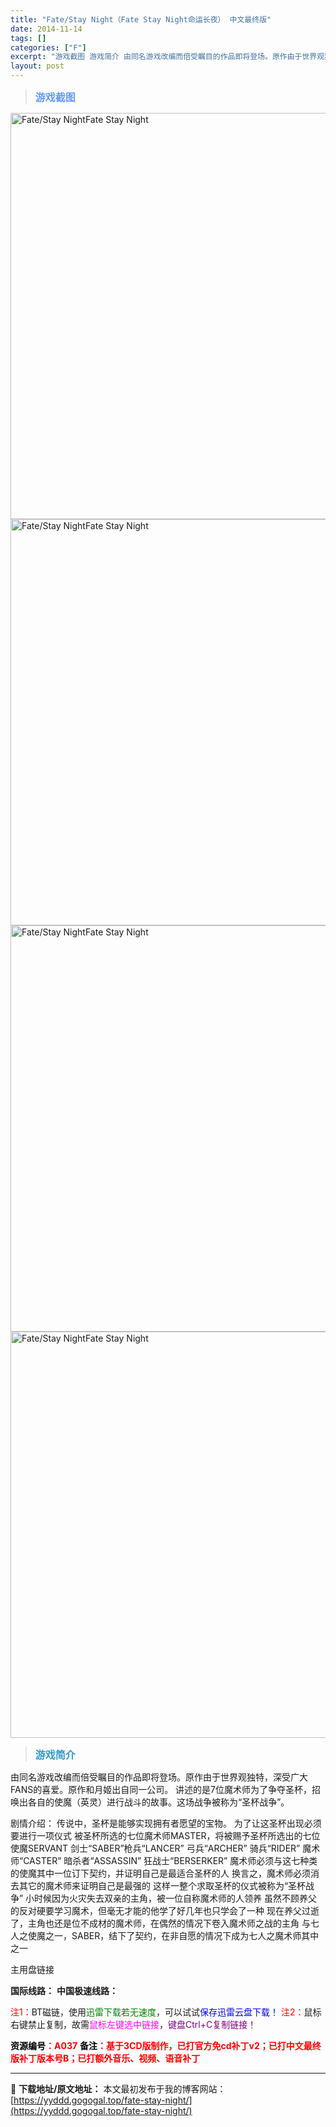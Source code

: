 ```yaml
---
title: "Fate/Stay Night（Fate Stay Night命运长夜） 中文最终版"
date: 2014-11-14
tags: []
categories: ["F"]
excerpt: "游戏截图 游戏简介 由同名游戏改编而倍受瞩目的作品即将登场。原作由于世界观独特，深受广大FANS的喜爱。原作和月姬出自同一公司。 讲述的是7位魔术师为了争夺圣杯，招唤出各自的使魔（英灵）进行战斗的故事。这场战争被称为“圣杯战争”。 剧情介绍： 传说中，圣杯是能够实现拥有者愿望的宝物。 为了让这圣杯出&hellip;"
layout: post
---
```


<div>
<blockquote><b><span style="font-size: 12pt; color: #6699ff;">游戏截图</span></b></blockquote>
<div><img title="点击放大" src="https://yyddd.gogogal.top/wp-content/uploads/2025/04/20250429_6810fce1bc3bf.webp" alt="Fate/Stay NightFate Stay Night" width="650" /></div>
<div><img title="点击放大" src="https://yyddd.gogogal.top/wp-content/uploads/2025/04/20250429_6810fce43b68f.webp" alt="Fate/Stay NightFate Stay Night" width="650" /></div>
<div><img title="点击放大" src="https://yyddd.gogogal.top/wp-content/uploads/2025/04/20250429_6810fce58d675.webp" alt="Fate/Stay NightFate Stay Night" width="650" /></div>
<div><img title="点击放大" src="https://yyddd.gogogal.top/wp-content/uploads/2025/04/20250429_6810fce7793ad.webp" alt="Fate/Stay NightFate Stay Night" width="650" /></div>
<blockquote><b><span style="font-size: 12pt; color: #3399cc;">游戏简介</span></b></blockquote>
<div>

由同名游戏改编而倍受瞩目的作品即将登场。原作由于世界观独特，深受广大FANS的喜爱。原作和月姬出自同一公司。 讲述的是7位魔术师为了争夺圣杯，招唤出各自的使魔（英灵）进行战斗的故事。这场战争被称为“圣杯战争”。

剧情介绍：
传说中，圣杯是能够实现拥有者愿望的宝物。
为了让这圣杯出现必须要进行一项仪式
被圣杯所选的七位魔术师MASTER，将被赐予圣杯所选出的七位使魔SERVANT
剑士“SABER”枪兵“LANCER” 弓兵“ARCHER” 骑兵“RIDER” 魔术师“CASTER” 暗杀者“ASSASSIN” 狂战士“BERSERKER”
魔术师必须与这七种类的使魔其中一位订下契约，并证明自己是最适合圣杯的人
换言之，魔术师必须消去其它的魔术师来证明自己是最强的
这样一整个求取圣杯的仪式被称为“圣杯战争”
小时候因为火灾失去双亲的主角，被一位自称魔术师的人领养
虽然不顾养父的反对硬要学习魔术，但毫无才能的他学了好几年也只学会了一种
现在养父过逝了，主角也还是位不成材的魔术师，在偶然的情况下卷入魔术师之战的主角
与七人之使魔之一，SABER，结下了契约，在非自愿的情况下成为七人之魔术师其中之一

</div>
</div>
<div class="panel panel-primary">
<div class="panel-heading">主用盘链接</div>
<div class="panel-body">

<b>国际线路：</b>
<b>中国极速线路：</b>


<span style="color: #ff0000;">注1：</span>BT磁链，使用<span style="color: #008000;">迅雷下载若无速度</span>，可以试试<span style="color: #0000ff;">保存迅雷云盘下载！</span>
<span style="color: #ff0000;">注2：</span>鼠标右键禁止复制，故需<span style="color: #ff00ff;">鼠标左键选中链接</span>，<span style="color: #800080;">键盘Ctrl+C复制链接！</span>

</div>
<div class="panel-footer"><span style="color: #ff0000;"><b><span style="color: #000000;">资源编号</span>：A037</b></span>
<span style="color: #ff0000;"><b><span style="color: #000000;">备注</span>：基于3CD版制作，已打官方免cd补丁v2；已打中文最终版补丁版本号B；已打额外音乐、视频、语音补丁</b></span></div>
</div>

---
📖 **下载地址/原文地址：** 本文最初发布于我的博客网站：[https://yyddd.gogogal.top/fate-stay-night/](https://yyddd.gogogal.top/fate-stay-night/)
